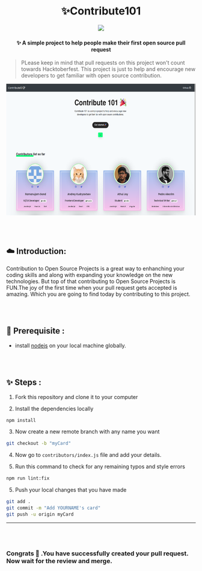 <h1 align="center">
  ✨Contribute101
</h1>
<p align="center"> 
<img src="https://travis-ci.com/RocktimSaikia/Contribute-101.svg?branch=master" />
<h4 align="center">✨ A simple project to help people make their first open source pull request</h4>
</p>

<!-- > ### ✨ Hacktoberfest 2019 has ended ! See you in 2020 🚀🎉 -->

> PLease keep in mind that pull requests on this project won't count towards Hacktoberfest. This project is just to help and encourage new developers to get familiar with open source contribution.

<p align="center"><img src="screenshots/hacktober.png" height="350px"/></p>

<br><br>

## :cloud: Introduction:

Contribution to Open Source Projects is a great way to enhanching your coding skills and along with expanding your knowledge on the new technologies. But top of that contributing to Open Source Projects is FUN.The joy of the first time when your pull request gets accepted is amazing. Which you are going to find today by contributing to this project.

<br><br>

## :hammer: Prerequisite :

- install [nodejs](https://nodejs.org) on your local machine globally.

<br><br>

## :sparkles: Steps :

1. Fork this repository and clone it to your computer

2. Install the dependencies locally

```bash
npm install
```

3. Now create a new remote branch with any name you want

```bash
git checkout -b "myCard"
```

4. Now go to `contributors/index.js` file and add your details.

5. Run this command to check for any remaining typos and style errors

```bash
npm run lint:fix
```

5. Push your local changes that you have made

```bash
git add .
git commit -m "Add YOURNAME's card"
git push -u origin myCard
```

---

<br><br>

### Congrats :tada: .You have successfully created your pull request. Now wait for the review and merge.

